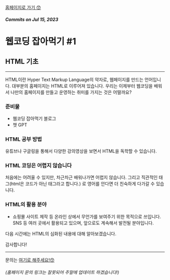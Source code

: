 [홈페이지로 가기 😙](https://eatwebco.netlify.app/ "홈페이지")

##### _Commits on Jul 15, 2023_
# 웹코딩 잡아먹기 #1

## HTML 기초
---
HTML이란 Hyper Text Markup Language의 약자로, 웹페이지를 만드는 언어입니다. 대부분의 홈페이지는 HTML로 이루어져 있습니다. 우리는 이제부터 웹코딩을 배워서 나만의 홈페이지를 만들고 운영하는 취미를 가지는 것은 어떨까요?

### 준비물

- 웹코딩 잡아먹기 블로그
- 챗 GPT

### HTML 공부 방법

유튜브나 구글링을 통해서 다양한 강의영상을 보면서 HTML을 독학할 수 있습니다.

### HTML 코딩은 어렵지 않습니다

처음에는 어려울 수 있지만, 차근차근 배워나가면 어렵지 않습니다. 그리고 직관적인 태그(html은 코드가 아닌 태그라고 합니다.) 로 영어를 안다면 더 친숙하게 다가갈 수 있습니다.

### HTML의 활용 분야

- 쇼핑몰 사이트 제작 등 온라인 상에서 무언가를 보여주기 위한 목적으로 쓰입니다. SNS 등 여러 곳에서 활용되고 있으며, 앞으로도 계속해서 발전될 분야입니다.

다음 시간에는 HTML의 심화된 내용에 대해 알아보겠습니다.

감사합니다!

---
문의는 [여기로 해주세요!😙](https://litt.ly/eatwebco "문의페이지")
###### (홈페이지 문의 링크는 잘못되어 주말에 업데이트 하겠습니다!)

